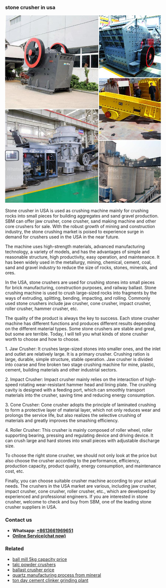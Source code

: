 <h3>stone crusher in usa</h3><img src='1708323041.jpg' alt=''><p>Stone crusher in USA is used as crushing machine mainly for crushing rocks into small pieces for building aggregates and sand gravel production. SBM can offer jaw crusher, cone crusher, sand making machine and other core crushers for sale. With the robust growth of mining and construction industry, the stone crushing market is poised to experience surge in demand for crushers used in the USA in the near future.</p><p>The machine uses high-strength materials, advanced manufacturing technology, a variety of models, and has the advantages of simple and reasonable structure, high productivity, easy operation, and maintenance. It has been widely used in the metallurgy, mining, chemical, cement, coal, sand and gravel industry to reduce the size of rocks, stones, minerals, and ores.</p><p>In the USA, stone crushers are used for crushing stones into small pieces for brick manufacturing, construction purposes, and railway ballast. Stone crushing machine is used to crush large-sized rocks into fragments by the ways of extruding, splitting, bending, impacting, and rolling. Commonly used stone crushers include jaw crusher, cone crusher, impact crusher, roller crusher, hammer crusher, etc.</p><p>The quality of the product is always the key to success. Each stone crusher machine has different functions and produces different results depending on the different material types. Some stone crushers are stable and great, but some are terrible. Today, I will tell you what kinds of stone crusher worth to choose and how to choose.</p><p>1. Jaw Crusher: It crushes large-sized stones into smaller ones, and the inlet and outlet are relatively large. It is a primary crusher. Crushing ration is large, durable, simple structure, stable operation. Jaw crusher is divided into coarse and fine broken two stage crushing machine for mine, plastic, cement, building materials and other industrial sectors.</p><p>2. Impact Crusher: Impact crusher mainly relies on the interaction of high-speed rotating wear-resistant hammer head and lining plate. The crushing cavity is designed with a feeding port, which can smoothly transport materials into the crusher, saving time and reducing energy consumption.</p><p>3. Cone Crusher: Cone crusher adopts the principle of laminated crushing to form a protective layer of material layer, which not only reduces wear and prolongs the service life, but also realizes the selective crushing of materials and greatly improves the smashing efficiency.</p><p>4. Roller Crusher: This crusher is mainly composed of roller wheel, roller supporting bearing, pressing and regulating device and driving device. It can crush large and hard stones into small pieces with adjustable discharge size.</p><p>To choose the right stone crusher, we should not only look at the price but also choose the crusher according to the performance, efficiency, production capacity, product quality, energy consumption, and maintenance cost, etc.</p><p>Finally, you can choose suitable crusher machine according to your actual needs. The crushers in the USA market are various, including jaw crusher, impact crusher, cone crusher, roller crusher, etc., which are developed by experienced and professional engineers. If you are interested in stone crusher, welcome to check and buy from SBM, one of the leading stone crusher suppliers in USA.</p><h3>Contact us</h3><ul><li><strong>Whatsapp:&nbsp;<a href="https://wa.me/8613661969651">+8613661969651</a></strong></li><li><a href="https://swt.shibang-china.com/?git&amp;zhl&amp;stone crusher in usa"><strong>Online Service(chat now)</strong></a></li></ul><h3>Related</h3><ul><li><a href='ball mill 5kg capacity price.md'>ball mill 5kg capacity price</a></li><li><a href='talc powder crushers.md'>talc powder crushers</a></li><li><a href='ballast crusher price.md'>ballast crusher price</a></li><li><a href='quartz manufacturing process from mineral.md'>quartz manufacturing process from mineral</a></li><li><a href='ton day cement clinker grinding plant.md'>ton day cement clinker grinding plant</a></li></ul>